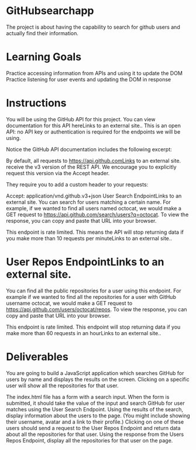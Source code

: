 # GitHubsearchapp
The project is about having the capability to search for github users and actually find their information.

# Learning Goals
Practice accessing information from APIs and using it to update the DOM
Practice listening for user events and updating the DOM in response

# Instructions
You will be using the GitHub API for this project. You can view documentation for this API hereLinks to an external site.. This is an open API: no API key or authentication is required for the endpoints we will be using.

Notice the GitHub API documentation includes the following excerpt:

By default, all requests to https://api.github.comLinks to an external site. receive the v3 version of the REST API. We encourage you to explicitly request this version via the Accept header.

They require you to add a custom header to your requests:

Accept: application/vnd.github.v3+json
User Search EndpointLinks to an external site.
You can search for users matching a certain name. For example, if we wanted to find all users named octocat, we would make a GET request to https://api.github.com/search/users?q=octocat. To view the response, you can copy and paste that URL into your browser.

This endpoint is rate limited. This means the API will stop returning data if you make more than 10 requests per minuteLinks to an external site..

 # User Repos EndpointLinks to an external site.
You can find all the public repositories for a user using this endpoint. For example if we wanted to find all the repositories for a user with GitHub username octocat, we would make a GET request to https://api.github.com/users/octocat/repos. To view the response, you can copy and paste that URL into your browser.

This endpoint is rate limited. This endpoint will stop returning data if you make more than 60 requests in an hourLinks to an external site..

# Deliverables
You are going to build a JavaScript application which searches GitHub for users by name and displays the results on the screen. Clicking on a specific user will show all the repositories for that user.

The index.html file has a form with a search input. When the form is submitted, it should take the value of the input and search GitHub for user matches using the User Search Endpoint.
Using the results of the search, display information about the users to the page. (You might include showing their username, avatar and a link to their profile.)
Clicking on one of these users should send a request to the User Repos Endpoint and return data about all the repositories for that user.
Using the response from the Users Repos Endpoint, display all the repositories for that user on the page.

